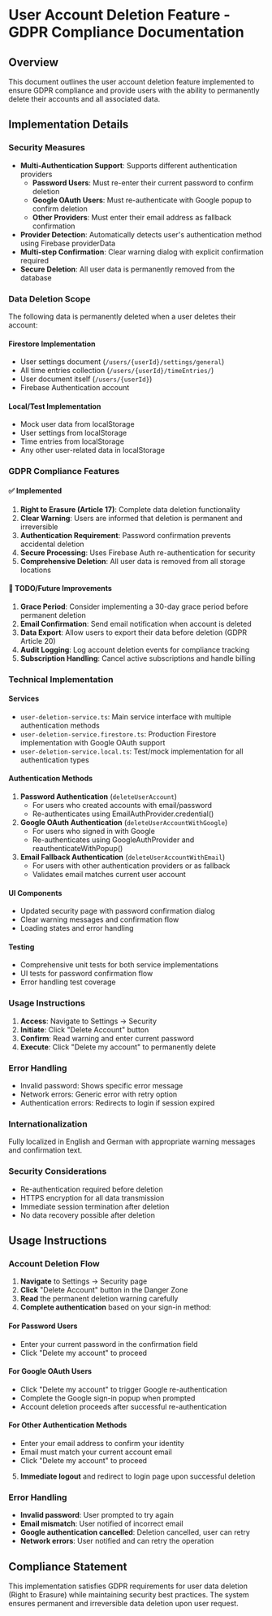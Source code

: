# User Account Deletion Feature - GDPR Compliance Documentation

## Overview

This document outlines the user account deletion feature implemented to ensure GDPR compliance and provide users with the ability to permanently delete their accounts and all associated data.

## Implementation Details

### Security Measures

- **Multi-Authentication Support**: Supports different authentication providers
  - **Password Users**: Must re-enter their current password to confirm deletion
  - **Google OAuth Users**: Must re-authenticate with Google popup to confirm deletion
  - **Other Providers**: Must enter their email address as fallback confirmation
- **Provider Detection**: Automatically detects user's authentication method using Firebase providerData
- **Multi-step Confirmation**: Clear warning dialog with explicit confirmation required
- **Secure Deletion**: All user data is permanently removed from the database

### Data Deletion Scope

The following data is permanently deleted when a user deletes their account:

#### Firestore Implementation

- User settings document (`/users/{userId}/settings/general`)
- All time entries collection (`/users/{userId}/timeEntries/`)
- User document itself (`/users/{userId}`)
- Firebase Authentication account

#### Local/Test Implementation

- Mock user data from localStorage
- User settings from localStorage
- Time entries from localStorage
- Any other user-related data in localStorage

### GDPR Compliance Features

#### ✅ Implemented

1. **Right to Erasure (Article 17)**: Complete data deletion functionality
2. **Clear Warning**: Users are informed that deletion is permanent and irreversible
3. **Authentication Requirement**: Password confirmation prevents accidental deletion
4. **Secure Processing**: Uses Firebase Auth re-authentication for security
5. **Comprehensive Deletion**: All user data is removed from all storage locations

#### 🔄 TODO/Future Improvements

1. **Grace Period**: Consider implementing a 30-day grace period before permanent deletion
2. **Email Confirmation**: Send email notification when account is deleted
3. **Data Export**: Allow users to export their data before deletion (GDPR Article 20)
4. **Audit Logging**: Log account deletion events for compliance tracking
5. **Subscription Handling**: Cancel active subscriptions and handle billing

### Technical Implementation

#### Services

- `user-deletion-service.ts`: Main service interface with multiple authentication methods
- `user-deletion-service.firestore.ts`: Production Firestore implementation with Google OAuth support
- `user-deletion-service.local.ts`: Test/mock implementation for all authentication types

#### Authentication Methods

1. **Password Authentication** (`deleteUserAccount`)
   - For users who created accounts with email/password
   - Re-authenticates using EmailAuthProvider.credential()
2. **Google OAuth Authentication** (`deleteUserAccountWithGoogle`)
   - For users who signed in with Google
   - Re-authenticates using GoogleAuthProvider and reauthenticateWithPopup()
3. **Email Fallback Authentication** (`deleteUserAccountWithEmail`)
   - For users with other authentication providers or as fallback
   - Validates email matches current user account

#### UI Components

- Updated security page with password confirmation dialog
- Clear warning messages and confirmation flow
- Loading states and error handling

#### Testing

- Comprehensive unit tests for both service implementations
- UI tests for password confirmation flow
- Error handling test coverage

### Usage Instructions

1. **Access**: Navigate to Settings → Security
2. **Initiate**: Click "Delete Account" button
3. **Confirm**: Read warning and enter current password
4. **Execute**: Click "Delete my account" to permanently delete

### Error Handling

- Invalid password: Shows specific error message
- Network errors: Generic error with retry option
- Authentication errors: Redirects to login if session expired

### Internationalization

Fully localized in English and German with appropriate warning messages and confirmation text.

### Security Considerations

- Re-authentication required before deletion
- HTTPS encryption for all data transmission
- Immediate session termination after deletion
- No data recovery possible after deletion

## Usage Instructions

### Account Deletion Flow

1. **Navigate** to Settings → Security page
2. **Click** "Delete Account" button in the Danger Zone
3. **Read** the permanent deletion warning carefully
4. **Complete authentication** based on your sign-in method:

#### For Password Users

- Enter your current password in the confirmation field
- Click "Delete my account" to proceed

#### For Google OAuth Users

- Click "Delete my account" to trigger Google re-authentication
- Complete the Google sign-in popup when prompted
- Account deletion proceeds after successful re-authentication

#### For Other Authentication Methods

- Enter your email address to confirm your identity
- Email must match your current account email
- Click "Delete my account" to proceed

5. **Immediate logout** and redirect to login page upon successful deletion

### Error Handling

- **Invalid password**: User prompted to try again
- **Email mismatch**: User notified of incorrect email
- **Google authentication cancelled**: Deletion cancelled, user can retry
- **Network errors**: User notified and can retry the operation

## Compliance Statement

This implementation satisfies GDPR requirements for user data deletion (Right to Erasure) while maintaining security best practices. The system ensures permanent and irreversible data deletion upon user request.
